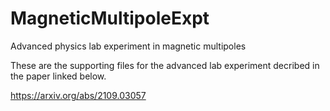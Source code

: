 # MagneticMultipoleExpt
Advanced physics lab experiment in magnetic multipoles

These are the supporting files for the advanced lab experiment
decribed in the paper linked below.

https://arxiv.org/abs/2109.03057

